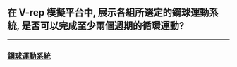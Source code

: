 ## 在 V-rep 模擬平台中, 展示各組所選定的鋼球運動系統, 是否可以完成至少兩個週期的循環運動?

---

### [鋼球運動系統](https://www.youtube.com/watch?v=8643UNYebXk)

### 




